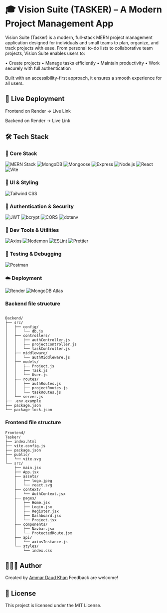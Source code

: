 # 🎓 Vision Suite (TASKER) – A Modern Project Management App
Vision Suite (Tasker) is a modern, full-stack MERN project management application designed for individuals and small teams to plan, organize, and track projects with ease.
From personal to-do lists to collaborative team projects, Vision Suite enables users to:

 • Create projects
 • Manage tasks efficiently
 • Maintain productivity
 • Work securely with full authentication

Built with an accessibility-first approach, it ensures a smooth experience for all users.

## 🚢 Live Deployment
Frontend on Render → Live Link

Backend on Render → Live Link

## 🛠️ Tech Stack

### 🚀 Core Stack
![MERN Stack](https://img.shields.io/badge/Stack-MERN-3e863d?style=flat-square&logo=mongodb&logoColor=white)
![MongoDB](https://img.shields.io/badge/Database-MongoDB-47A248?style=flat-square&logo=mongodb&logoColor=white)
![Mongoose](https://img.shields.io/badge/ODM-Mongoose-880000?style=flat-square)
![Express](https://img.shields.io/badge/Backend-Express.js-000000?style=flat-square&logo=express&logoColor=white)
![Node.js](https://img.shields.io/badge/Runtime-Node.js-339933?style=flat-square&logo=node.js&logoColor=white)
![React](https://img.shields.io/badge/Frontend-React-61DAFB?style=flat-square&logo=react&logoColor=black)
![Vite](https://img.shields.io/badge/Build-Vite-646CFF?style=flat-square&logo=vite&logoColor=white)

### 🎨 UI & Styling
![Tailwind CSS](https://img.shields.io/badge/UI-Tailwind_CSS-06B6D4?style=flat-square&logo=tailwindcss&logoColor=white)

### 🔐 Authentication & Security
![JWT](https://img.shields.io/badge/Auth-JWT-FFB400?style=flat-square&logo=jsonwebtokens&logoColor=black)
![bcrypt](https://img.shields.io/badge/Security-bcrypt-ef5c00?style=flat-square)
![CORS](https://img.shields.io/badge/Middleware-CORS-blue?style=flat-square)
![dotenv](https://img.shields.io/badge/Env-dotenv-green?style=flat-square)

### 🧰 Dev Tools & Utilities
![Axios](https://img.shields.io/badge/HTTP-Axios-5A29E4?style=flat-square&logo=axios&logoColor=white)
![Nodemon](https://img.shields.io/badge/Dev-Nodemon-76D04B?style=flat-square&logo=nodemon&logoColor=black)
![ESLint](https://img.shields.io/badge/Linter-ESLint-4B32C3?style=flat-square&logo=eslint&logoColor=white)
![Prettier](https://img.shields.io/badge/Formatter-Prettier-F7B93E?style=flat-square&logo=prettier&logoColor=black)

### 🧪 Testing & Debugging
![Postman](https://img.shields.io/badge/API_Postman-FF6C37?style=flat-square&logo=postman&logoColor=white)

### ☁️ Deployment
![Render](https://img.shields.io/badge/Deploy-Render-46E3B7?style=flat-square&logo=render&logoColor=black)
![MongoDB Atlas](https://img.shields.io/badge/DB_Host-MongoDB_Atlas-11B048?style=flat-square&logo=mongodb&logoColor=white)

### Backend file structure

```

Backend/
├── src/
│   ├── config/
│   │   └── db.js
│   ├── controllers/
│   │   ├── authController.js
│   │   ├── projectController.js
│   │   └── taskController.js
│   ├── middleware/
│   │   └── authMiddleware.js
│   ├── models/
│   │   ├── Project.js
│   │   ├── Task.js
│   │   └── User.js
│   ├── routes/
│   │   ├── authRoutes.js
│   │   ├── projectRoutes.js
│   │   └── taskRoutes.js
│   └── server.js
├── .env.example
├── package.json
└── package-lock.json

```

### Frontend file structure
```
Frontend/
Tasker/
├── index.html
├── vite.config.js
├── package.json
├── public/
│   └── vite.svg
└── src/
    ├── main.jsx
    ├── App.jsx
    ├── assets/
    │   ├── logo.jpeg
    │   └── react.svg
    ├── context/
    │   └── AuthContext.jsx
    ├── pages/
    │   ├── Home.jsx
    │   ├── Login.jsx
    │   ├── Register.jsx
    │   ├── Dashboard.jsx
    │   └── Project.jsx
    ├── components/
    │   ├── Navbar.jsx
    │   └── ProtectedRoute.jsx
    ├── api/
    │   └── axiosInstance.js
    └── styles/
        └── index.css
   ``` 


## 🧑🏿‍💻 Author

Created by [Ammar Daud Khan](https://github.com/AmmarDaud)
Feedback are welcome!


## 📄 License

This project is licensed under the MIT License.